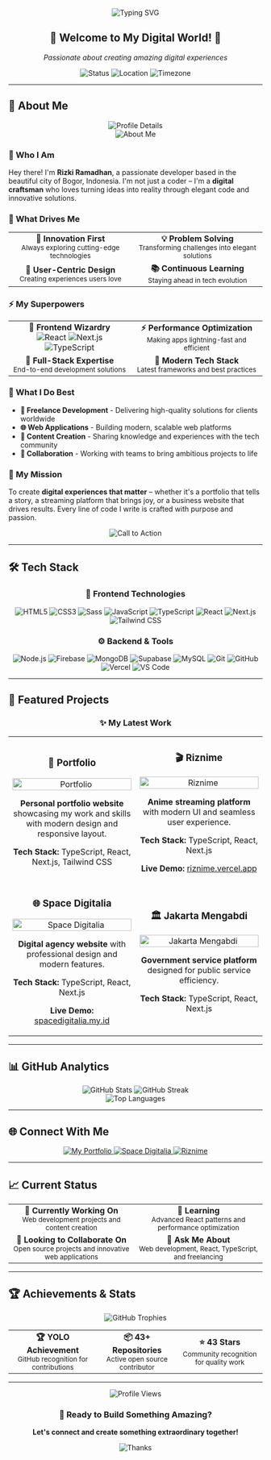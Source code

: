 <div align="center">
  <img src="https://readme-typing-svg.herokuapp.com?font=Inter&weight=700&size=32&pause=1000&color=7C3AED&center=true&vCenter=true&width=900&height=120&lines=Hello%2C+I'm+Rizki+Ramadhan;Freelancer+%7C+Web+Developer+%7C+Content+Creator" alt="Typing SVG" />
</div>

<div align="center">
  <h2>🤖 Welcome to My Digital World! 🚀</h2>
  <p><em>Passionate about creating amazing digital experiences</em></p>
</div>

<div align="center">
  <img src="https://img.shields.io/badge/Status-Available%20for%20Hire-059669?style=flat&logo=github&logoColor=white" alt="Status" />
  <img src="https://img.shields.io/badge/Location-Bogor%2C%20Indonesia-2563EB?style=flat&logo=location&logoColor=white" alt="Location" />
  <img src="https://img.shields.io/badge/Timezone-UTC%2B07:00-D97706?style=flat&logo=clock&logoColor=white" alt="Timezone" />
</div>

---

## 👋 About Me

<div align="center">
  <img src="https://github-profile-summary-cards.vercel.app/api/cards/profile-details?username=Rizkiramadhan20&theme=aura" alt="Profile Details" />
</div>

<div align="center">
  <img src="https://readme-typing-svg.herokuapp.com?font=Inter&weight=500&size=18&pause=1500&color=7C3AED&center=true&vCenter=true&width=600&height=40&lines=Passionate+Developer+%7C+Creative+Problem+Solver+%7C+Tech+Enthusiast" alt="About Me" />
</div>

### 🎯 Who I Am

Hey there! I'm **Rizki Ramadhan**, a passionate developer based in the beautiful city of Bogor, Indonesia. I'm not just a coder – I'm a **digital craftsman** who loves turning ideas into reality through elegant code and innovative solutions.

### 🚀 What Drives Me

<div align="center">
  <table>
    <tr>
      <td align="center">
        <strong>🚀 Innovation First</strong><br/>
        <small>Always exploring cutting-edge technologies</small>
      </td>
      <td align="center">
        <strong>💡 Problem Solving</strong><br/>
        <small>Transforming challenges into elegant solutions</small>
      </td>
    </tr>
    <tr>
      <td align="center">
        <strong>🎨 User-Centric Design</strong><br/>
        <small>Creating experiences users love</small>
      </td>
      <td align="center">
        <strong>📚 Continuous Learning</strong><br/>
        <small>Staying ahead in tech evolution</small>
      </td>
    </tr>
  </table>
</div>

### ⚡ My Superpowers

<div align="center">
  <table>
    <tr>
      <td align="center">
        <strong>🎨 Frontend Wizardry</strong><br/>
        <img src="https://img.shields.io/badge/React-61DAFB?style=flat&logo=react&logoColor=black" alt="React" />
        <img src="https://img.shields.io/badge/Next.js-000000?style=flat&logo=next.js&logoColor=white" alt="Next.js" />
        <img src="https://img.shields.io/badge/TypeScript-007ACC?style=flat&logo=typescript&logoColor=white" alt="TypeScript" />
      </td>
      <td align="center">
        <strong>⚡ Performance Optimization</strong><br/>
        <small>Making apps lightning-fast and efficient</small>
      </td>
    </tr>
    <tr>
      <td align="center">
        <strong>🔧 Full-Stack Expertise</strong><br/>
        <small>End-to-end development solutions</small>
      </td>
      <td align="center">
        <strong>📱 Modern Tech Stack</strong><br/>
        <small>Latest frameworks and best practices</small>
      </td>
    </tr>
  </table>
</div>

### 🎪 What I Do Best

- **💼 Freelance Development** - Delivering high-quality solutions for clients worldwide
- **🌐 Web Applications** - Building modern, scalable web platforms
- **📝 Content Creation** - Sharing knowledge and experiences with the tech community
- **🤝 Collaboration** - Working with teams to bring ambitious projects to life

### 🎯 My Mission

To create **digital experiences that matter** – whether it's a portfolio that tells a story, a streaming platform that brings joy, or a business website that drives results. Every line of code I write is crafted with purpose and passion.

<div align="center">
  <img src="https://readme-typing-svg.herokuapp.com?font=Inter&weight=600&size=16&pause=2000&color=7C3AED&center=true&vCenter=true&width=500&height=30&lines=Ready+to+build+something+amazing+together%3F+%F0%9F%98%8A" alt="Call to Action" />
</div>

---

## 🛠️ Tech Stack

<div align="center">
  <h3>🎨 Frontend Technologies</h3>
  <img src="https://img.shields.io/badge/HTML5-E34F26?style=flat&logo=html5&logoColor=white" alt="HTML5" />
  <img src="https://img.shields.io/badge/CSS3-1572B6?style=flat&logo=css3&logoColor=white" alt="CSS3" />
  <img src="https://img.shields.io/badge/Sass-CC6699?style=flat&logo=sass&logoColor=white" alt="Sass" />
  <img src="https://img.shields.io/badge/JavaScript-F7DF1E?style=flat&logo=javascript&logoColor=black" alt="JavaScript" />
  <img src="https://img.shields.io/badge/TypeScript-007ACC?style=flat&logo=typescript&logoColor=white" alt="TypeScript" />
  <img src="https://img.shields.io/badge/React-20232A?style=flat&logo=react&logoColor=61DAFB" alt="React" />
  <img src="https://img.shields.io/badge/Next.js-000000?style=flat&logo=next.js&logoColor=white" alt="Next.js" />
  <img src="https://img.shields.io/badge/Tailwind_CSS-38B2AC?style=flat&logo=tailwind-css&logoColor=white" alt="Tailwind CSS" />
</div>

<div align="center">
  <h3>⚙️ Backend & Tools</h3>
  <img src="https://img.shields.io/badge/Node.js-43853D?style=flat&logo=node.js&logoColor=white" alt="Node.js" />
  <img src="https://img.shields.io/badge/Firebase-FFCA28?style=flat&logo=firebase&logoColor=black" alt="Firebase" />
  <img src="https://img.shields.io/badge/MongoDB-47A248?style=flat&logo=mongodb&logoColor=white" alt="MongoDB" />
  <img src="https://img.shields.io/badge/Supabase-3ECF8E?style=flat&logo=supabase&logoColor=white" alt="Supabase" />
  <img src="https://img.shields.io/badge/MySQL-4479A1?style=flat&logo=mysql&logoColor=white" alt="MySQL" />
  <img src="https://img.shields.io/badge/Git-F05032?style=flat&logo=git&logoColor=white" alt="Git" />
  <img src="https://img.shields.io/badge/GitHub-100000?style=flat&logo=github&logoColor=white" alt="GitHub" />
  <img src="https://img.shields.io/badge/Vercel-000000?style=flat&logo=vercel&logoColor=white" alt="Vercel" />
  <img src="https://img.shields.io/badge/VS_Code-007ACC?style=flat&logo=visual-studio-code&logoColor=white" alt="VS Code" />
</div>

---

## 🚀 Featured Projects

<div align="center">
  <h3>✨ My Latest Work</h3>
</div>

<table>
  <tr>
    <td width="50%">
      <h3 align="center">🎨 Portfolio</h3>
      <div align="center">
        <a href="https://github.com/Rizkiramadhan20/portofolio" target="_blank">
          <img src="https://github-readme-stats.vercel.app/api/pin/?username=Rizkiramadhan20&repo=portofolio&theme=aura&hide_border=true" width="100%" alt="Portfolio" />
        </a>
        <p><strong>Personal portfolio website</strong> showcasing my work and skills with modern design and responsive layout.</p>
        <p><strong>Tech Stack:</strong> TypeScript, React, Next.js, Tailwind CSS</p>
      </div>
    </td>
    <td width="50%">
      <h3 align="center">🎬 Riznime</h3>
      <div align="center">
        <a href="https://github.com/Rizkiramadhan20/riznime" target="_blank">
          <img src="https://github-readme-stats.vercel.app/api/pin/?username=Rizkiramadhan20&repo=riznime&theme=aura&hide_border=true" width="100%" alt="Riznime" />
        </a>
        <p><strong>Anime streaming platform</strong> with modern UI and seamless user experience.</p>
        <p><strong>Tech Stack:</strong> TypeScript, React, Next.js</p>
        <p><strong>Live Demo:</strong> <a href="https://riznime.vercel.app" target="_blank">riznime.vercel.app</a></p>
      </div>
    </td>
  </tr>
  <tr>
    <td width="50%">
      <h3 align="center">🌐 Space Digitalia</h3>
      <div align="center">
        <a href="https://github.com/Rizkiramadhan20/space-digitalia" target="_blank">
          <img src="https://github-readme-stats.vercel.app/api/pin/?username=Rizkiramadhan20&repo=space-digitalia&theme=aura&hide_border=true" width="100%" alt="Space Digitalia" />
        </a>
        <p><strong>Digital agency website</strong> with professional design and modern features.</p>
        <p><strong>Tech Stack:</strong> TypeScript, React, Next.js</p>
        <p><strong>Live Demo:</strong> <a href="https://spacedigitalia.my.id" target="_blank">spacedigitalia.my.id</a></p>
      </div>
    </td>
    <td width="50%">
      <h3 align="center">🏛️ Jakarta Mengabdi</h3>
      <div align="center">
        <a href="https://github.com/Rizkiramadhan20/jakarta-mengabdi" target="_blank">
          <img src="https://github-readme-stats.vercel.app/api/pin/?username=Rizkiramadhan20&repo=jakarta-mengabdi&theme=aura&hide_border=true" width="100%" alt="Jakarta Mengabdi" />
        </a>
        <p><strong>Government service platform</strong> designed for public service efficiency.</p>
        <p><strong>Tech Stack:</strong> TypeScript, React, Next.js</p>
      </div>
    </td>
  </tr>
</table>

---

## 📊 GitHub Analytics

<div align="center">
  <img src="https://github-readme-stats.vercel.app/api?username=Rizkiramadhan20&show_icons=true&theme=aura&hide_border=true&bg_color=0D1117&title_color=7C3AED&icon_color=7C3AED&text_color=FFFFFF" alt="GitHub Stats" />
  <img src="https://github-readme-streak-stats.herokuapp.com/?user=Rizkiramadhan20&theme=aura&hide_border=true&background=0D1117&stroke=7C3AED&ring=7C3AED&fire=7C3AED&currStreakNum=FFFFFF&currStreakLabel=7C3AED&sideNums=FFFFFF&sideLabels=7C3AED&dates=FFFFFF" alt="GitHub Streak" />
</div>

<div align="center">
  <img src="https://github-readme-stats.vercel.app/api/top-langs/?username=Rizkiramadhan20&layout=compact&theme=aura&hide_border=true&bg_color=0D1117&title_color=7C3AED&text_color=FFFFFF" alt="Top Languages" />
</div>

---

## 🌐 Connect With Me

<div align="center">
  <a href="https://rizkiramadhan.web.id" target="_blank">
    <img src="https://img.shields.io/badge/Portfolio-000000?style=flat&logo=About.me&logoColor=white" alt="My Portfolio" />
  </a>
  <a href="https://spacedigitalia.my.id" target="_blank">
    <img src="https://img.shields.io/badge/Space_Digitalia-000000?style=flat&logo=About.me&logoColor=white" alt="Space Digitalia" />
  </a>
  <a href="https://riznime.vercel.app" target="_blank">
    <img src="https://img.shields.io/badge/Riznime-000000?style=flat&logo=About.me&logoColor=white" alt="Riznime" />
  </a>
</div>

---

## 📈 Current Status

<div align="center">
  <table>
    <tr>
      <td align="center">
        <strong>🔭 Currently Working On</strong><br/>
        <small>Web development projects and content creation</small>
      </td>
      <td align="center">
        <strong>🌱 Learning</strong><br/>
        <small>Advanced React patterns and performance optimization</small>
      </td>
    </tr>
    <tr>
      <td align="center">
        <strong>👯 Looking to Collaborate On</strong><br/>
        <small>Open source projects and innovative web applications</small>
      </td>
      <td align="center">
        <strong>💬 Ask Me About</strong><br/>
        <small>Web development, React, TypeScript, and freelancing</small>
      </td>
    </tr>
  </table>
</div>

---

## 🏆 Achievements & Stats

<div align="center">
  <img src="https://github-profile-trophy.vercel.app/?username=Rizkiramadhan20&theme=aura&no-frame=true&no-bg=false&margin-w=4" alt="GitHub Trophies" />
</div>

<div align="center">
  <table>
    <tr>
      <td align="center">
        <strong>🏆 YOLO Achievement</strong><br/>
        <small>GitHub recognition for contributions</small>
      </td>
      <td align="center">
        <strong>📦 43+ Repositories</strong><br/>
        <small>Active open source contributor</small>
      </td>
      <td align="center">
        <strong>⭐ 43 Stars</strong><br/>
        <small>Community recognition for quality work</small>
      </td>
    </tr>
  </table>
</div>

---

<div align="center">
  <img src="https://komarev.com/ghpvc/?username=Rizkiramadhan20&style=flat&color=7C3AED" alt="Profile Views" />
  
  <h3>🚀 Ready to Build Something Amazing?</h3>
  <p><strong>Let's connect and create something extraordinary together!</strong></p>
  
  <img src="https://readme-typing-svg.herokuapp.com?font=Inter&weight=600&size=20&pause=2000&color=7C3AED&center=true&vCenter=true&width=400&height=50&lines=Thanks+for+visiting!+%F0%9F%98%8A" alt="Thanks" />
</div>
